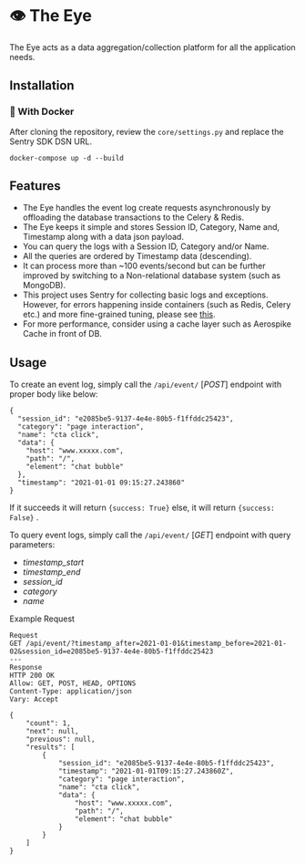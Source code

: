 # 👁️ The Eye
The Eye acts as a data aggregation/collection platform for all the application needs.


## Installation
### 🐳 With Docker
After cloning the repository, review the `core/settings.py` and replace the Sentry SDK DSN URL.
```
docker-compose up -d --build
```
## Features

- The Eye handles the event log create requests asynchronously by offloading the database transactions to the Celery & Redis.
- The Eye keeps it simple and stores Session ID, Category, Name and, Timestamp along with a data json payload.
- You can query the logs with a Session ID, Category and/or Name.
- All the queries are ordered by Timestamp data (descending).
- It can process more than ~100 events/second but can be further improved by switching to a Non-relational database system (such as MongoDB).
- This project uses Sentry for collecting basic logs and exceptions. However, for errors happening inside containers (such as Redis, Celery etc.) and more fine-grained tuning, please see [this](https://jmaitrehenry.ca/how-to-catch-your-application-errors-easily-with-sentry-and-docker/).
- For more performance, consider using a cache layer such as Aerospike Cache in front of DB.

## Usage

To create an event log, simply call the `/api/event/` [*POST*] endpoint with proper body like below:
```
{
  "session_id": "e2085be5-9137-4e4e-80b5-f1ffddc25423",
  "category": "page interaction",
  "name": "cta click",
  "data": {
    "host": "www.xxxxx.com",
    "path": "/",
    "element": "chat bubble"
  },
  "timestamp": "2021-01-01 09:15:27.243860"
}
```
If it succeeds it will return `{success: True}` else, it will return `{success: False}` .

To query event logs, simply call the `/api/event/` [*GET*] endpoint with query parameters:
- *timestamp_start*
- *timestamp_end*
- *session_id*
- *category*
- *name*

Example Request
```
Request
GET /api/event/?timestamp_after=2021-01-01&timestamp_before=2021-01-02&session_id=e2085be5-9137-4e4e-80b5-f1ffddc25423
---
Response
HTTP 200 OK
Allow: GET, POST, HEAD, OPTIONS
Content-Type: application/json
Vary: Accept

{
    "count": 1,
    "next": null,
    "previous": null,
    "results": [
        {
            "session_id": "e2085be5-9137-4e4e-80b5-f1ffddc25423",
            "timestamp": "2021-01-01T09:15:27.243860Z",
            "category": "page interaction",
            "name": "cta click",
            "data": {
                "host": "www.xxxxx.com",
                "path": "/",
                "element": "chat bubble"
            }
        }
    ]
}
```

